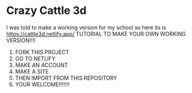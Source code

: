 # Crazy Cattle 3d
I was told to make a working version for my school so here its is
https://cattle3d.netlify.app/
TUTORIAL TO MAKE YOUR OWN WORKING VERSION!!!!
1. FORK THIS PROJECT
2. GO TO NETLIFY
3. MAKE AN ACCOUNT
4. MAKE A SITE
5. THEN IMPORT FROM THIS REPOSITORY
6. YOUR WELCOME!!!!!!!
